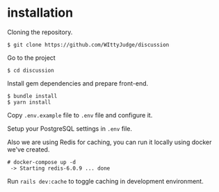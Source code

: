 # installation

Cloning the repository.
```
$ git clone https://github.com/WIttyJudge/discussion
```

Go to the project
```
$ cd discussion
```

Install gem dependencies and prepare front-end.
```
$ bundle install
$ yarn install
```

Copy ``.env.example`` file to ``.env`` file and configure it.

Setup your PostgreSQL settings in ``.env`` file.

Also we are using Redis for caching, you can run it locally using docker we've created.
```
# docker-compose up -d
 -> Starting redis-6.0.9 ... done
```

Run ``rails dev:cache`` to toggle caching in development environment.